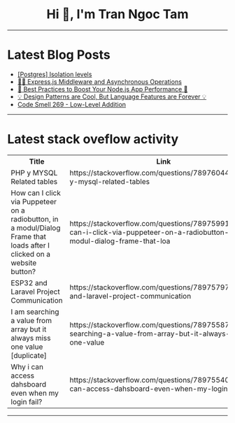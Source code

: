 <h1 align="center">Hi 👋, I'm Tran Ngoc Tam</h1>

---

# Latest Blog Posts 
<!-- BLOG-POST-LIST:START -->
- [[Postgres] Isolation levels](https://dev.to/jacktt/postgres-isolation-levels-72h)
- [🧑‍💻 Express.js Middleware and Asynchronous Operations](https://dev.to/yaser_sh/expressjs-middleware-and-asynchronous-operations-21o8)
- [🚀 Best Practices to Boost Your Node.js App Performance 🚀](https://dev.to/yaser_sh/best-practices-to-boost-your-nodejs-app-performance-59m6)
- [💡 Design Patterns are Cool, But Language Features are Forever 💡](https://dev.to/yaser_sh/design-patterns-are-cool-but-language-features-are-forever-5fd1)
- [Code Smell 269 - Low-Level Addition](https://dev.to/mcsee/code-smell-269-low-level-addition-ndl)
<!-- BLOG-POST-LIST:END -->

---

# Latest stack oveflow activity
<table>
  <tr><th>Title</th><th>Link</th></tr>
  <!-- STACKOVERFLOW:START --><tr><td>PHP y MYSQL Related tables</td><td>https://stackoverflow.com/questions/78976044/php-y-mysql-related-tables</td></tr><tr><td>How can I click via Puppeteer on a radiobutton, in a modul/Dialog Frame that loads after I clicked on a website button?</td><td>https://stackoverflow.com/questions/78975991/how-can-i-click-via-puppeteer-on-a-radiobutton-in-a-modul-dialog-frame-that-loa</td></tr><tr><td>ESP32 and Laravel Project Communication</td><td>https://stackoverflow.com/questions/78975797/esp32-and-laravel-project-communication</td></tr><tr><td>I am searching a value from array but it always miss one value [duplicate]</td><td>https://stackoverflow.com/questions/78975587/i-am-searching-a-value-from-array-but-it-always-miss-one-value</td></tr><tr><td>Why i can access dahsboard even when my login fail?</td><td>https://stackoverflow.com/questions/78975540/why-i-can-access-dahsboard-even-when-my-login-fail</td></tr><!-- STACKOVERFLOW:END -->
</table>

---


